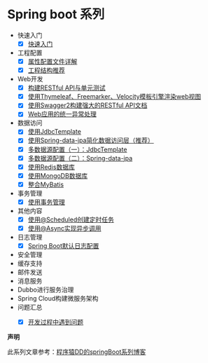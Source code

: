 # Spring boot 系列

* 快速入门
    + [x] [快速入门](Doc/01.quick-start.md)
* 工程配置
    + [x] [属性配置文件详解](Doc/02.properties-config.md)
    + [x] [工程结构推荐](Doc/02.project-structure.md)
* Web开发
    + [x] [构建RESTful API与单元测试](Doc/03.RestFull-api.md)
    + [x] [使用Thymeleaf、Freemarker、Velocity模板引擎渲染web视图](Doc/03.simple-web.md)
    + [x] [使用Swagger2构建强大的RESTful API文档](Doc/03.swagger2-api.md)
    + [x] [Web应用的统一异常处理](Doc/03.exception-handler.md)
* 数据访问
    + [x] [使用JdbcTemplate](Doc/04.jdbcTemplate.md)
    + [x] [使用Spring-data-jpa简化数据访问层（推荐）](Doc/04.spring-data-jpa.md)
    + [x] [多数据源配置（一）：JdbcTemplate](Doc/04.jdbcTemplate-multi-datasource.md)
    + [x] [多数据源配置（二）：Spring-data-jpa](Doc/04.spring-data-jpa-multi-datasource.md)
    + [x] [使用Redis数据库](Doc/04.spring-redis.md)
    + [x] [使用MongoDB数据库](Doc/04.spring-mongoDB.md)
    + [x] [整合MyBatis](Doc/04.spring-mybatis.md)
* 事务管理
    + [x] [使用事务管理](Doc/05.spring-transcation.md)
* 其他内容
    + [x] [使用@Scheduled创建定时任务](Doc/06.schedule-task.md)
    + [x] [使用@Async实现异步调用](Doc/06.async-call.md)
* 日志管理
    + [x] [Spring Boot默认日志配置](Doc/07.log-default.md)
* 安全管理
* 缓存支持
* 邮件发送
* 消息服务
* Dubbo进行服务治理
* Spring Cloud构建微服务架构
* 问题汇总
    + [x] [开发过程中遇到问题](Doc/00.Q&A.md)





**声明**

此系列文章参考：[程序猿DD的springBoot系列博客](http://blog.didispace.com/springbootweb/)
